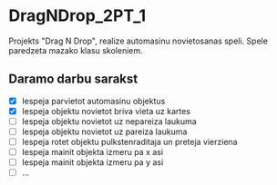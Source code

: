 # DragNDrop_2PT_1
Projekts "Drag N Drop", realize automasinu novietosanas speli. Spele paredzeta mazako klasu skoleniem.

## Daramo darbu sarakst
- [x] Iespeja parvietot automasinu objektus
- [x] Iespeja objektu novietot briva vieta uz kartes
- [ ] Iespeja objektu novietot uz nepareiza laukuma
- [ ] Iespeja objektu novietot uz pareiza laukuma
- [ ] Iespeja rotet objektu pulkstenraditaja un preteja vierziena
- [ ] Iespeja mainit objekta izmeru pa x asi
- [ ] Iespeja mainit objekta izmeru pa y asi
- [ ] ...
